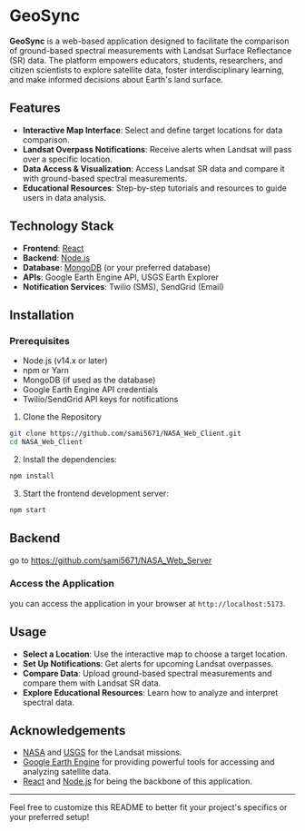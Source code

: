 # GeoSync

**GeoSync** is a web-based application designed to facilitate the comparison of ground-based spectral measurements with Landsat Surface Reflectance (SR) data. The platform empowers educators, students, researchers, and citizen scientists to explore satellite data, foster interdisciplinary learning, and make informed decisions about Earth's land surface.

## Features

- **Interactive Map Interface**: Select and define target locations for data comparison.
- **Landsat Overpass Notifications**: Receive alerts when Landsat will pass over a specific location.
- **Data Access & Visualization**: Access Landsat SR data and compare it with ground-based spectral measurements.
- **Educational Resources**: Step-by-step tutorials and resources to guide users in data analysis.

## Technology Stack

- **Frontend**: [React](https://reactjs.org/)
- **Backend**: [Node.js](https://nodejs.org/)
- **Database**: [MongoDB](https://www.mongodb.com/) (or your preferred database)
- **APIs**: Google Earth Engine API, USGS Earth Explorer
- **Notification Services**: Twilio (SMS), SendGrid (Email)

## Installation

### Prerequisites

- Node.js (v14.x or later)
- npm or Yarn
- MongoDB (if used as the database)
- Google Earth Engine API credentials
- Twilio/SendGrid API keys for notifications

1. Clone the Repository

```bash
git clone https://github.com/sami5671/NASA_Web_Client.git
cd NASA_Web_Client
```

2. Install the dependencies:

```bash
npm install
```

3. Start the frontend development server:

```bash
npm start
```

## Backend

go to https://github.com/sami5671/NASA_Web_Server

### Access the Application

you can access the application in your browser at `http://localhost:5173`.

## Usage

- **Select a Location**: Use the interactive map to choose a target location.
- **Set Up Notifications**: Get alerts for upcoming Landsat overpasses.
- **Compare Data**: Upload ground-based spectral measurements and compare them with Landsat SR data.
- **Explore Educational Resources**: Learn how to analyze and interpret spectral data.

## Acknowledgements

- [NASA](https://www.nasa.gov/) and [USGS](https://www.usgs.gov/) for the Landsat missions.
- [Google Earth Engine](https://earthengine.google.com/) for providing powerful tools for accessing and analyzing satellite data.
- [React](https://reactjs.org/) and [Node.js](https://nodejs.org/) for being the backbone of this application.

---

Feel free to customize this README to better fit your project's specifics or your preferred setup!
